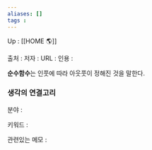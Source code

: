 ```yaml
---
aliases: []
tags : 
---
```

Up : [[HOME 🌎]]

출처 :
저자 :
URL : 
인용 : 

**순수함수**는 인풋에 따라 아웃풋이 정해진 것을 말한다.



### 생각의 연결고리
분야 :

키워드 :

관련있는 메모 : 